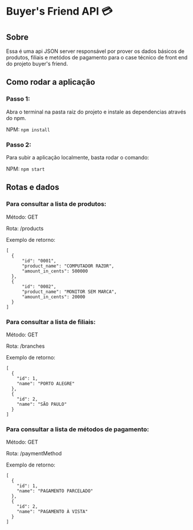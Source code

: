 # Buyer's Friend API 💳

## Sobre
Essa é uma api JSON server responsável por prover os dados básicos de produtos, filiais e metódos de pagamento para o case técnico de front end do projeto buyer's friend.

## Como rodar a aplicação

### Passo 1:
Abra o terminal na pasta raiz do projeto e instale as dependencias através do npm.

NPM: `npm install`

### Passo 2:
Para subir a aplicação localmente, basta rodar o comando:

NPM: `npm start`

## Rotas e dados
### Para consultar a lista de produtos:

Método: GET

Rota: /products

Exemplo de retorno:

```
[
  {
      "id": "0001",
      "product_name": "COMPUTADOR RAZOR",
      "amount_in_cents": 500000
  },
  {
      "id": "0002",
      "product_name": "MONITOR SEM MARCA",
      "amount_in_cents": 20000
  }
]
```

### Para consultar a lista de filiais:

Método: GET

Rota: /branches

Exemplo de retorno:

```
[
  {
    "id": 1, 
    "name": "PORTO ALEGRE"
  },
  {
    "id": 2, 
    "name": "SÃO PAULO"
  }
]
```

### Para consultar a lista de métodos de pagamento:

Método: GET

Rota: /paymentMethod

Exemplo de retorno:

```
[
  {
    "id": 1, 
    "name": "PAGAMENTO PARCELADO"
  },
  {
    "id": 2,
    "name": "PAGAMENTO À VISTA"
  }
]
```
